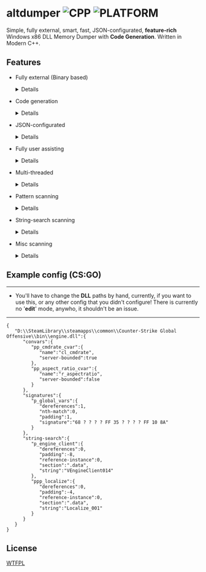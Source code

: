 # altdumper ![CPP](https://img.shields.io/badge/MADE%20WITH-C%2B%2B-blue) ![PLATFORM](https://img.shields.io/badge/PLATFORM-WINDOWS-blue)
Simple, fully external, smart, fast, JSON-configurated, **feature-rich** Windows x86 DLL Memory Dumper with **Code Generation**. Written in Modern C++.

## Features
- Fully external (Binary based)
  <details>

  - You're not required to run any program other than altdumper to generate your values from a config. You just need according binaries.
  </details>
- Code generation
  <details>

  - Your config output automatically generates to valid, no-cost (compile-time) variables.
  - This component can be used independently.
  ---
  - Currently supported languages are:
    - C++
  ---
  </details>
- JSON-configurated
  <details>

  - The inputs are very human friendly (meaning, you can edit your configs by hand) and ideal for usage on a server.
  - This also makes it pretty portable, without any official support for editing, as it is incredibly intuitive.
  </details>
- Fully user assisting
  <details>

  - You will be walked through both the process of generating a JSON configuration for making, and throughout inputting it. The process is a dialogue, and you'll have file/folder prompts when required, name inputting when required, value inputting when required, and you'll also have instructions at hand, in the CLI.
  </details>
- Multi-threaded
  <details>

  - The processing of every individual DLL is spanned across their own thread.
  </details>
- Pattern scanning
  <details>

  ---
  - Keep in mind: Scanning here is done only throughout the **.text** section.
  ---

  Prompts you to input the following:

  - IDA-style string of pattern (example: "**AA BB CC DD EE ? FF**").
    - **?** is the 'ignore mismatch' wildcard.
  - N-th instance of pattern (given it repeats).
    - Default value is 0 (first one).
  - Padding (from first pattern byte).
  - Dereferences (from pattern start + padding).

  </details>
- String-search scanning
  <details>
  Prompts you to input the following:

  - String to find in **.rdata**. Input is null terminated.
  - Section where to scan for the references.
  - Reference instance (N-th reference in **.text** of the address where our string is stored).
  - Padding (to skip over reference pointer, you would input 4).
  - Dereferencing (from padding).
  </details>
- Misc scanning
  <details>
  
  - ConVar scanning
    <details>
    Prompts you to input the following:

    - Name of ConVar.
    - Whether is it server bounded or not (to deduce the constructor).
      - A server-bounded ConVar example is: **cl_cmdrate**.
      - A non-server-boudned ConVar example is: **r_aspectratio**.
    </details>
  </details>

## Example config (CS:GO)

---
- You'll have to change the **DLL** paths by hand, currently, if you want to use this, or any other config that you didn't configure! There is currently no '**edit**' mode, anywho, it shouldn't be an issue.
---

```
{
   "D:\\SteamLibrary\\steamapps\\common\\Counter-Strike Global Offensive\\bin\\engine.dll":{
      "convars":{
         "pp_cmdrate_cvar":{
            "name":"cl_cmdrate",
            "server-bounded":true
         },
         "pp_aspect_ratio_cvar":{
            "name":"r_aspectratio",
            "server-bounded":false
         }
      },
      "signatures":{
         "p_global_vars":{
            "dereferences":1,
            "nth-match":0,
            "padding":1,
            "signature":"68 ? ? ? ? FF 35 ? ? ? ? FF 10 8A"
         }
      },
      "string-search":{
         "p_engine_client":{
            "dereferences":0,
            "padding":-8,
            "reference-instance":0,
            "section":".data",
            "string":"VEngineClient014"
         },
         "ppp_localize":{
            "dereferences":0,
            "padding":-4,
            "reference-instance":0,
            "section":".data",
            "string":"Localize_001"
         }
      }
   }
}
```

## License
[WTFPL](https://github.com/cristeigabriel/altdumper/blob/main/LICENSE) 
